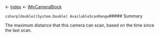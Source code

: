 ← [Index](Api-Index) ← [IMyCameraBlock](Sandbox.ModAPI.Ingame.IMyCameraBlock)

```csharp[double](System.Double) AvailableScanRange```##### Summary

The maximum distance that this camera can scan, based on the time since the last scan.

